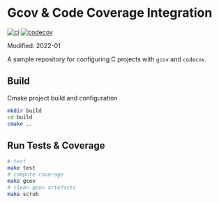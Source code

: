 # Gcov & Code Coverage Integration

[![ci](https://github.com/ztnel/gcov-codecov/actions/workflows/codecov.yaml/badge.svg)](https://github.com/ztnel/gcov-codecov/actions/workflows/codecov.yaml)
[![codecov](https://codecov.io/gh/ztnel/gcov-codecov/branch/master/graph/badge.svg?token=CZ6T2ADTS0)](https://codecov.io/gh/ztnel/gcov-codecov)

Modified: 2022-01

A sample repository for configuring C projects with `gcov` and `codecov`.

## Build
Cmake project build and configuration
```bash
mkdir build
cd build
cmake ..
```

## Run Tests & Coverage
```bash
# test
make test
# compute coverage
make gcov
# clean gcov artefacts
make scrub
```
